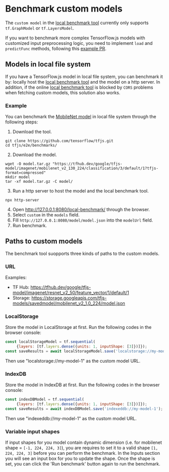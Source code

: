 # Benchmark custom models

The `custom model` in the [local benchmark tool](https://tensorflow.github.io/tfjs/e2e/benchmarks/local-benchmark/index.html) currently only supports `tf.GraphModel` or `tf.LayersModel`.

If you want to benchmark more complex TensorFlow.js models with customized input preprocessing logic, you need to implement `load` and `predictFunc` methods, following this [example PR](https://github.com/tensorflow/tfjs/pull/3168/files).

## Models in local file system
If you have a TensorFlow.js model in local file system, you can benchmark it by: locally host the [local benchmark tool](https://tensorflow.github.io/tfjs/e2e/benchmarks/local-benchmark/index.html) and the model on a http server. In addition, if the online [local benchmark tool](https://tensorflow.github.io/tfjs/e2e/benchmarks/local-benchmark/index.html) is blocked by `CORS` problems when fetching custom models, this solution also works.

### Example
You can benchmark the [MobileNet model](https://tfhub.dev/google/tfjs-model/imagenet/mobilenet_v2_130_224/classification/3/default/1) in local file system through the following steps:
1. Download the tool.
```shell
git clone https://github.com/tensorflow/tfjs.git
cd tfjs/e2e/benchmarks/
```
2. Download the model.
```shell
wget -O model.tar.gz "https://tfhub.dev/google/tfjs-model/imagenet/mobilenet_v2_130_224/classification/3/default/1?tfjs-format=compressed"
mkdir model
tar -xf model.tar.gz -C model/
```
3. Run a http server to host the model and the local benchmark tool.
```
npx http-server
```
4. Open http://127.0.0.1:8080/local-benchmark/ through the browser.
5. Select `custom` in the `models` field.
6. Fill `http://127.0.0.1:8080/model/model.json` into the `modelUrl` field.
7. Run benchmark.

## Paths to custom models
The benchmark tool suopports three kinds of paths to the custom models.

### URL
Examples:
- TF Hub: https://tfhub.dev/google/tfjs-model/imagenet/resnet_v2_50/feature_vector/1/default/1
- Storage: https://storage.googleapis.com/tfjs-models/savedmodel/mobilenet_v2_1.0_224/model.json


### LocalStorage
Store the model in LocalStorage at first. Run the following codes in the browser console:
```javascript
const localStorageModel = tf.sequential(
     {layers: [tf.layers.dense({units: 1, inputShape: [3]})]});
const saveResults = await localStorageModel.save('localstorage://my-model-1');
```
Then use "localstorage://my-model-1" as the custom model URL.

### IndexDB
Store the model in IndexDB at first. Run the following codes in the browser console:
```javascript
const indexDBModel = tf.sequential(
     {layers: [tf.layers.dense({units: 1, inputShape: [3]})]});
const saveResults = await indexDBModel.save('indexeddb://my-model-1');
```
Then use "indexeddb://my-model-1" as the custom model URL.

### Variable input shapes
If input shapes for you model contain dynamic dimension (i.e. for mobilenet
shape = `[-1, 224, 224, 3]`), you are requires to set it to a valid shape
`[1, 224, 224, 3]` before you can perform the benchmark.
In the Inputs section you will see an input box for you to update the shape.
Once the shape is set, you can click the 'Run benchmark' button again to run
the benchmark.
